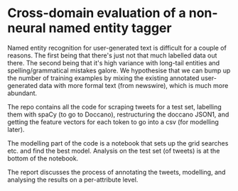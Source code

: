 # Cross-domain evaluation of a non-neural named entity tagger

Named entity recognition for user-generated text is difficult for a couple of reasons. The first being that there's just not that much labelled data out there. The second being that it's high variance with long-tail entities and spelling/grammatical mistakes galore. We hypothesise that we can bump up the number of training examples by mixing the existing annotated user-generated data with more formal text (from newswire), which is much more abundant.

The repo contains all the code for scraping tweets for a test set, labelling them with spaCy (to go to Doccano), restructuring the doccano JSON1, and getting the feature vectors for each token to go into a csv (for modelling later).  

The modelling part of the code is a notebook that sets up the grid searches etc. and find the best model. Analysis on the test set (of tweets) is at the bottom of the notebook.

The report discusses the process of annotating the tweets, modelling, and analysing the results on a per-attribute level.
